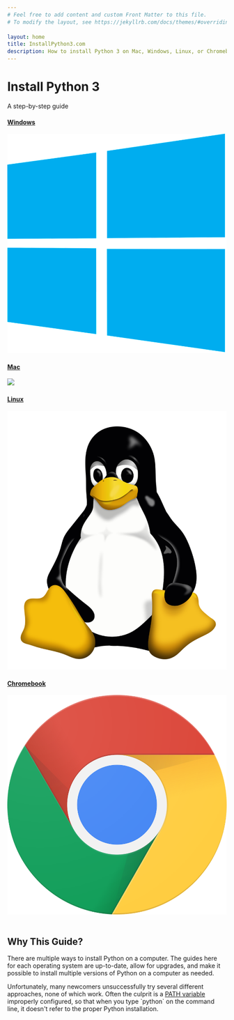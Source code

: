 ```yaml
---
# Feel free to add content and custom Front Matter to this file.
# To modify the layout, see https://jekyllrb.com/docs/themes/#overriding-theme-defaults

layout: home
title: InstallPython3.com
description: How to install Python 3 on Mac, Windows, Linux, or Chromebook
---
```


<div class="pricing-header px-3 py-3 pt-md-5 pb-md-4 mx-auto text-center">
  <h1 class="display-4">Install Python 3</h1>
  <p class="lead">A step-by-step guide</p>
</div>

<div class="container">
  <div class="card-deck mb-6 text-center">
    <div class="card mb-4 shadow-sm">
      <a href="{{ site.baseurl }}{% post_url/2010-01-01-windows %}">
        <div class="card-header">
          <h4 class="my-0 font-weight-normal">Windows</h4>
        </div>
        <div class="card-body">
          <img src="assets/images/windows.svg.png" class="img-fluid">
        </div>
      </a>
    </div>
    <div class="card mb-4 shadow-sm">
      <a href="{{ site.baseurl }}{% post_url/2010-01-01-mac %}">
        <div class="card-header">
          <h4 class="my-0 font-weight-normal">Mac</h4>
        </div>
        <div class="card-body">
          <img src="assets/images/apple.svg.png" class="img-fluid">
        </div>
      </a>
    </div>
    <div class="card mb-4 shadow-sm">
      <a href="{{ site.baseurl }}{% post_url/2010-01-01-linux %}">
        <div class="card-header">
          <h4 class="my-0 font-weight-normal">Linux</h4>
        </div>
        <div class="card-body">
          <img src="assets/images/tux.svg.png" class="img-fluid">
        </div>
      </a>
    </div>
    <div class="card mb-4 shadow-sm">
      <a href="{{ site.baseurl }}{% post_url/2010-01-01-chromebook %}">
        <div class="card-header">
          <h4 class="my-0 font-weight-normal">Chromebook</h4>
        </div>
        <div class="card-body">
          <img src="assets/images/chrome.svg.png" class="img-fluid">
        </div>
      </a>
    </div>
    <!-- <div class="card mb-4 shadow-sm">
      <a href="{{ site.baseurl }}{% post_url/2010-01-01-docker %}">
        <div class="card-header">
          <h4 class="my-0 font-weight-normal">Docker</h4>
        </div>
        <div class="card-body">
          <img src="assets/images/docker.svg.png" class="img-fluid">
        </div>
      </a>
    </div> -->
  </div>
  <br />
  <h2>Why This Guide?</h2>
  <p>There are multiple ways to install Python on a computer. The guides here for each operating system are up-to-date, allow for upgrades, and make it possible to install multiple versions of Python on a computer as needed.</p>

  <p>Unfortunately, many newcomers unsuccessfully try several different approaches, none of which work. Often the culprit is a <a href="https://en.wikipedia.org/wiki/PATH_(variable)">PATH variable</a> improperly configured, so that when you type `python` on the command line, it doesn't refer to the proper Python installation.</p>
</div>
